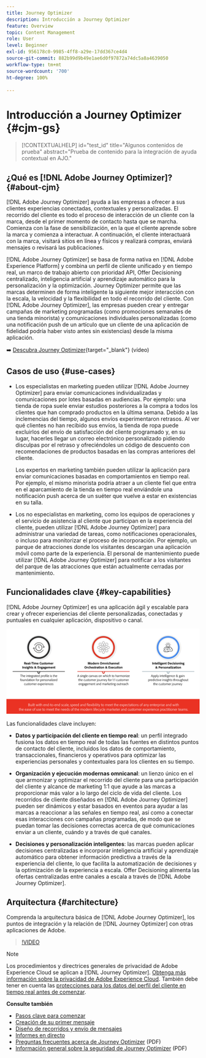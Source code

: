 ```yaml
---
title: Journey Optimizer
description: Introducción a Journey Optimizer
feature: Overview
topic: Content Management
role: User
level: Beginner
exl-id: 956178c0-9985-4ff8-a29e-17dd367ce4d4
source-git-commit: 882b99d9b49e1ae6d0f97872a74dc5a8a4639050
workflow-type: tm+mt
source-wordcount: '700'
ht-degree: 100%

---
```


# Introducción a Journey Optimizer {#cjm-gs}

>[!CONTEXTUALHELP]
>id="test_id"
>title="Algunos contenidos de prueba"
>abstract="Prueba de contenido para la integración de ayuda contextual en AJO."

## ¿Qué es [!DNL Adobe Journey Optimizer]?{#about-cjm}

[!DNL Adobe Journey Optimizer] ayuda a las empresas a ofrecer a sus clientes experiencias conectadas, contextuales y personalizadas. El recorrido del cliente es todo el proceso de interacción de un cliente con la marca, desde el primer momento de contacto hasta que se marcha. Comienza con la fase de sensibilización, en la que el cliente aprende sobre la marca y comienza a interactuar. A continuación, el cliente interactuará con la marca, visitará sitios en línea y físicos y realizará compras, enviará mensajes o revisará las publicaciones.

[!DNL Adobe Journey Optimizer] se basa de forma nativa en [!DNL Adobe Experience Platform] y combina un perfil de cliente unificado y en tiempo real, un marco de trabajo abierto con prioridad API, Offer Decisioning centralizado, inteligencia artificial y aprendizaje automático para la personalización y la optimización. Journey Optimizer permite que las marcas determinen de forma inteligente la siguiente mejor interacción con la escala, la velocidad y la flexibilidad en todo el recorrido del cliente. Con [!DNL Adobe Journey Optimizer], las empresas pueden crear y entregar campañas de marketing programadas (como promociones semanales de una tienda minorista) y comunicaciones individuales personalizadas (como una notificación push de un artículo que un cliente de una aplicación de fidelidad podría haber visto antes sin existencias) desde la misma aplicación.

➡️ [Descubra Journey Optimizer](https://experienceleague.adobe.com/docs/journey-optimizer-learn/tutorials/introduction-to-journey-optimizer/introduction.html?lang=es){target=&quot;_blank&quot;} (vídeo)


## Casos de uso {#use-cases}

* Los especialistas en marketing pueden utilizar [!DNL Adobe Journey Optimizer] para enviar comunicaciones individualizadas y comunicaciones por lotes basadas en audiencias. Por ejemplo: una tienda de ropa suele enviar estudios posteriores a la compra a todos los clientes que han comprado productos en la última semana. Debido a las inclemencias del tiempo, algunos envíos experimentaron retrasos. Al ver qué clientes no han recibido sus envíos, la tienda de ropa puede excluirlos del envío de satisfacción del cliente programado y, en su lugar, hacerles llegar un correo electrónico personalizado pidiendo disculpas por el retraso y ofreciéndoles un código de descuento con recomendaciones de productos basadas en las compras anteriores del cliente.

   Los expertos en marketing también pueden utilizar la aplicación para enviar comunicaciones basadas en comportamientos en tiempo real. Por ejemplo, el mismo minorista podría atraer a un cliente fiel que entra en el aparcamiento de la tienda en tiempo real enviándole una notificación push acerca de un suéter que vuelve a estar en existencias en su talla.

* Los no especialistas en marketing, como los equipos de operaciones y el servicio de asistencia al cliente que participan en la experiencia del cliente, pueden utilizar [!DNL Adobe Journey Optimizer] para administrar una variedad de tareas, como notificaciones operacionales, o incluso para monitorizar el proceso de incorporación. Por ejemplo, un parque de atracciones donde los visitantes descargan una aplicación móvil como parte de la experiencia. El personal de mantenimiento puede utilizar [!DNL Adobe Journey Optimizer] para notificar a los visitantes del parque de las atracciones que están actualmente cerradas por mantenimiento.

## Funcionalidades clave {#key-capabilities}

[!DNL Adobe Journey Optimizer] es una aplicación ágil y escalable para crear y ofrecer experiencias del cliente personalizadas, conectadas y puntuales en cualquier aplicación, dispositivo o canal.

![](assets/ajo-capabilities.png)

Las funcionalidades clave incluyen:

* **Datos y participación del cliente en tiempo real**: un perfil integrado fusiona los datos en tiempo real de todas las fuentes en distintos puntos de contacto del cliente, incluidos los datos de comportamiento, transaccionales, financieros y operativos para optimizar las experiencias personales y contextuales para los clientes en su tiempo.

* **Organización y ejecución modernas omnicanal**: un lienzo único en el que armonizar y optimizar el recorrido del cliente para una participación del cliente y alcance de marketing 1:1 que ayude a las marcas a proporcionar más valor a lo largo del ciclo de vida del cliente. Los recorridos de cliente diseñados en [!DNL Adobe Journey Optimizer] pueden ser dinámicos y estar basados en eventos para ayudar a las marcas a reaccionar a las señales en tiempo real, así como a conectar esas interacciones con campañas programadas, de modo que se puedan tomar las decisiones correctas acerca de qué comunicaciones enviar a un cliente, cuándo y a través de qué canales.

* **Decisiones y personalización inteligentes**: las marcas pueden aplicar decisiones centralizadas e incorporar inteligencia artificial y aprendizaje automático para obtener información predictiva a través de la experiencia del cliente, lo que facilita la automatización de decisiones y la optimización de la experiencia a escala. Offer Decisioning alimenta las ofertas centralizadas entre canales a escala a través de [!DNL Adobe Journey Optimizer].

## Arquitectura {#architecture}

Comprenda la arquitectura básica de [!DNL Adobe Journey Optimizer], los puntos de integración y la relación de [!DNL Journey Optimizer] con otras aplicaciones de Adobe.

>[!VIDEO](https://video.tv.adobe.com/v/334205?quality=12)


>[!NOTE]
>
> Los procedimientos y directrices generales de privacidad de Adobe Experience Cloud se aplican a [!DNL Journey Optimizer]. [Obtenga más información sobre la privacidad de Adobe Experience Cloud](https://www.adobe.com/es/privacy/experience-cloud.html).
> También debe tener en cuenta las [protecciones para los datos del perfil del cliente en tiempo real antes de comenzar](https://experienceleague.adobe.com/docs/experience-platform/profile/guardrails.html?lang=es).


**Consulte también**

* [Pasos clave para comenzar](quick-start.md)
* [Creación de su primer mensaje](../messages/get-started-content.md)
* [Diseño de recorridos y envío de mensajes](../building-journeys/journey-gs.md)
* [Informes en directo](../reports/live-report.md)
* [Preguntas frecuentes acerca de Journey Optimizer](assets/do-not-localize/AJO-FAQ.pdf) (PDF)
* [Información general sobre la seguridad de Journey Optimizer](https://www.adobe.com/content/dam/cc/en/security/pdfs/AJO_SecurityOverview.pdf) (PDF)
